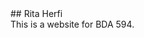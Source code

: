 <html>
<head>
 ## Rita Herfi <br> 
</head>
  <body>
    This is a website for BDA 594.
  </body>
</html>
